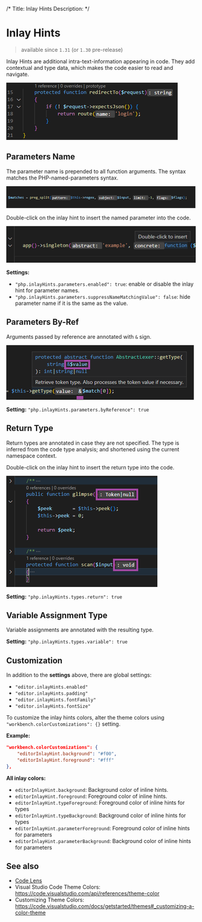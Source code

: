 /*
Title: Inlay Hints
Description: 
*/

# Inlay Hints

> available since `1.31` (or `1.30` pre-release)

Inlay Hints are additional intra-text-information appearing in code. They add contextual and type data, which makes the code easier to read and navigate.

![inlay hints in PHP](../imgs/vsc-inlay-hints.png)

## Parameters Name

The parameter name is prepended to all function arguments. The syntax matches the PHP-named-parameters syntax.

![inlay hints in PHP](../imgs/vsc-inlay-parameter-2.png)

Double-click on the inlay hint to insert the named parameter into the code.

![inlay hints in PHP](../imgs/vsc-inlay-parameters.png)

**Settings:**

- `"php.inlayHints.parameters.enabled": true`: enable or disable the inlay hint for parameter names.
- `"php.inlayHints.parameters.suppressNameMatchingValue": false`: hide parameter name if it is the same as the value.

## Parameters By-Ref

Arguments passed by reference are annotated with `&` sign.

![inlay hints in PHP](../imgs/vsc-inlay-parameter-byref.png)

**Setting:** `"php.inlayHints.parameters.byReference": true`

## Return Type

Return types are annotated in case they are not specified. The type is inferred from the code type analysis; and shortened using the current namespace context.

Double-click on the inlay hint to insert the return type into the code.

![inlay hints in PHP](../imgs/vsc-inlay-return-type.png)

**Setting:** `"php.inlayHints.types.return": true`

## Variable Assignment Type

Variable assignments are annotated with the resulting type.

**Setting:** `"php.inlayHints.types.variable": true`

## Customization

In addition to the **settings** above, there are global settings:

- `"editor.inlayHints.enabled"`
- `"editor.inlayHints.padding"`
- `"editor.inlayHints.fontFamily"`
- `"editor.inlayHints.fontSize"`

To customize the inlay hints colors, alter the theme colors using `"workbench.colorCustomizations": {}` setting.

**Example:**

```json
"workbench.colorCustomizations": {
    "editorInlayHint.background": "#f00",
    "editorInlayHint.foreground": "#fff"
},
```

**All inlay colors:**

- `editorInlayHint.background`: Background color of inline hints.
- `editorInlayHint.foreground`: Foreground color of inline hints.
- `editorInlayHint.typeForeground`: Foreground color of inline hints for types
- `editorInlayHint.typeBackground`: Background color of inline hints for types
- `editorInlayHint.parameterForeground`: Foreground color of inline hints for parameters
- `editorInlayHint.parameterBackground`: Background color of inline hints for parameters

## See also

- [Code Lens](code-lens)
- Visual Studio Code Theme Colors: https://code.visualstudio.com/api/references/theme-color
- Customizing Theme Colors: https://code.visualstudio.com/docs/getstarted/themes#_customizing-a-color-theme
